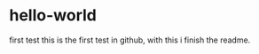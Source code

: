 hello-world
===========

first test
this is the first test in github, with this i finish the readme.
